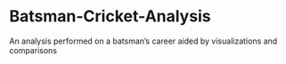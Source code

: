 # Batsman-Cricket-Analysis
An analysis performed on a batsman’s career aided by visualizations and comparisons

